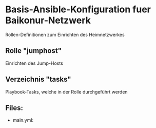 # Basis-Ansible-Konfiguration fuer Baikonur-Netzwerk
Rollen-Definitionen zum Einrichten des Heimnetzwerkes

## Rolle "jumphost"
Einrichten des Jump-Hosts

## Verzeichnis "tasks"
Playbook-Tasks, welche in der Rolle durchgeführt werden

## Files:
* main.yml:
